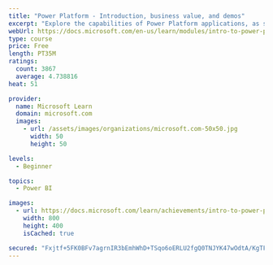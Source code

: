 ```yaml
---
title: "Power Platform - Introduction, business value, and demos"
excerpt: "Explore the capabilities of Power Platform applications, as seen in demonstrations and customer case studies."
webUrl: https://docs.microsoft.com/en-us/learn/modules/intro-to-power-platform-mba/
type: course
price: Free
length: PT35M
ratings:
  count: 3867
  average: 4.738816
heat: 51

provider:
  name: Microsoft Learn
  domain: microsoft.com
  images:
    - url: /assets/images/organizations/microsoft.com-50x50.jpg
      width: 50
      height: 50

levels:
  - Beginner

topics:
  - Power BI

images:
  - url: https://docs.microsoft.com/learn/achievements/intro-to-power-platform-social.png
    width: 800
    height: 400
    isCached: true

secured: "Fxjtf+5FK0BFv7agrnIR3bEmhWhD+TSqo6oERLU2fgQ0TNJYK47wOdtA/KgTFndm7dhx+h5yGBCy6M1SP76hfs6o6o+AN/MnwVNqH5P9ie6h7jwb8jY/raDC5TpQlb+XzDVbDLKhMLaaXDYIFFErl50lez05Obie+vnreJo8gvKIJpw5/gG96Fotlsm6hv81GhAJ1yqqF7ir4UQqxBO5yuSXOcbEizroDrEJkARhaEKz12t23GmtcDdhg9Is6iV7750cXbmirOwzlvudORIiyer1gPS0VmA7E7/ZP3Pg8KnHU6H8QkLnxVyfqY1NfTitB+ztOCZGCrtGSlT5wVdekfU7dgY4kbe6BRlR01oJL9UsxM4TJd0E3a+lb+CvemHor8up+ekhIzLryAIHkQiSmeos5W11UgOi98IxAxL4J98=;cEd+bDGiIKmJ0q3AevrWqg=="
---
```


